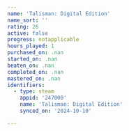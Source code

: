 ```yaml
---
name: 'Talisman: Digital Edition'
name_sort: ''
rating: 26
active: false
progress: notapplicable
hours_played: 1
purchased_on: .nan
started_on: .nan
beaten_on: .nan
completed_on: .nan
mastered_on: .nan
identifiers:
  - type: steam
    appid: '247000'
    name: 'Talisman: Digital Edition'
    synced_on: '2024-10-10'

---
```

